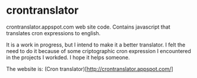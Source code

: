 crontranslator
==============

crontranslator.appspot.com web site code. Contains javascript that translates cron expressions to english.

It is a work in progress, but I intend to make it a better translator. I felt the need to do it because of some criptographic cron expression I encountered in the projects I workded.
I hope it helps someone.

The website is: (Cron translator)[http://crontranslator.appspot.com/]
